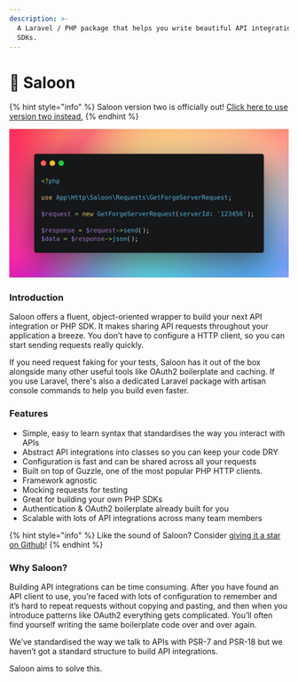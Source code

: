 ```yaml
---
description: >-
  A Laravel / PHP package that helps you write beautiful API integrations and
  SDKs.
---
```


# 🚪 Saloon

{% hint style="info" %}
Saloon version two is officially out! [Click here to use version two instead.](http://127.0.0.1:5000/s/29ap30WDt824nN7WNz2U/)
{% endhint %}

![Making a request, sending it and retrieving the JSON data as an array.](.gitbook/assets/FJFXPeaXEAAihla.jpg)

### Introduction

Saloon offers a fluent, object-oriented wrapper to build your next API integration or PHP SDK. It makes sharing API requests throughout your application a breeze. You don’t have to configure a HTTP client, so you can start sending requests really quickly.

If you need request faking for your tests, Saloon has it out of the box alongside many other useful tools like OAuth2 boilerplate and caching. If you use Laravel, there's also a dedicated Laravel package with artisan console commands to help you build even faster.

### Features

* Simple, easy to learn syntax that standardises the way you interact with APIs
* Abstract API integrations into classes so you can keep your code DRY
* Configuration is fast and can be shared across all your requests
* Built on top of Guzzle, one of the most popular PHP HTTP clients.
* Framework agnostic
* Mocking requests for testing
* Great for building your own PHP SDKs
* Authentication & OAuth2 boilerplate already built for you
* Scalable with lots of API integrations across many team members

{% hint style="info" %}
Like the sound of Saloon? Consider [giving it a star on Github](https://github.com/sammyjo20/saloon)!
{% endhint %}

### Why Saloon?

Building API integrations can be time consuming. After you have found an API client to use, you’re faced with lots of configuration to remember and it’s hard to repeat requests without copying and pasting, and then when you introduce patterns like OAuth2 everything gets complicated. You’ll often find yourself writing the same boilerplate code over and over again.&#x20;

We’ve standardised the way we talk to APIs with PSR-7 and PSR-18 but we haven’t got a standard structure to build API integrations.

Saloon aims to solve this.
